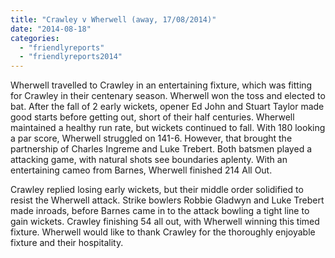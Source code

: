 ```yaml
---
title: "Crawley v Wherwell (away, 17/08/2014)"
date: "2014-08-18"
categories: 
  - "friendlyreports"
  - "friendlyreports2014"
---
```


Wherwell travelled to Crawley in an entertaining fixture, which was fitting for Crawley in their centenary season. Wherwell won the toss and elected to bat. After the fall of 2 early wickets, opener Ed John and Stuart Taylor made good starts before getting out, short of their half centuries. Wherwell maintained a healthy run rate, but wickets continued to fall. With 180 looking a par score, Wherwell struggled on 141-6. However, that brought the partnership of Charles Ingreme and Luke Trebert. Both batsmen played a attacking game, with natural shots see boundaries aplenty. With an entertaining cameo from Barnes, Wherwell finished 214 All Out.

Crawley replied losing early wickets, but their middle order solidified to resist the Wherwell attack. Strike bowlers Robbie Gladwyn and Luke Trebert made inroads, before Barnes came in to the attack bowling a tight line to gain wickets. Crawley finishing 54 all out, with Wherwell winning this timed fixture. Wherwell would like to thank Crawley for the thoroughly enjoyable fixture and their hospitality.
